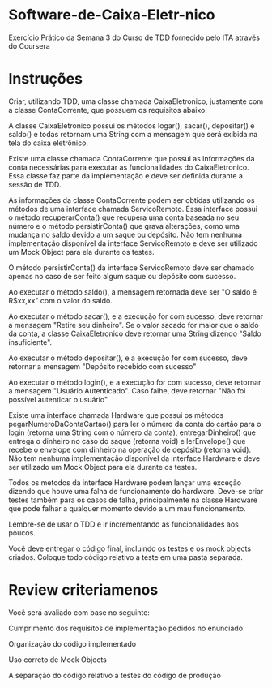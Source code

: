 # Software-de-Caixa-Eletr-nico
Exercício Prático da Semana 3 do Curso de TDD fornecido pelo ITA através do Coursera


# Instruções

Criar, utilizando TDD, uma classe chamada CaixaEletronico, justamente com a classe ContaCorrente, que possuem os requisitos abaixo:

A classe CaixaEletronico possui os métodos logar(), sacar(), depositar() e saldo() e todas retornam uma String com a mensagem que será exibida na tela do caixa eletrônico.

Existe uma classe chamada ContaCorrente que possui as informações da conta necessárias para executar as funcionalidades do CaixaEletronico. Essa classe faz parte da implementação e deve ser definida durante a sessão de TDD.

As informações da classe ContaCorrente podem ser obtidas utilizando os métodos de uma interface chamada ServicoRemoto. Essa interface possui o método recuperarConta() que recupera uma conta baseada no seu número e o método persistirConta() que grava alterações, como uma mudança no saldo devido a um saque ou depósito. Não tem nenhuma implementação disponível da interface ServicoRemoto e deve ser utilizado um Mock Object para ela durante os testes.

O método persistirConta() da interface ServicoRemoto deve ser chamado apenas no caso de ser feito algum saque ou depósito com sucesso.

Ao executar o método saldo(), a mensagem retornada deve ser "O saldo é R$xx,xx" com o valor do saldo.

Ao executar o método sacar(), e a execução for com sucesso, deve retornar a mensagem "Retire seu dinheiro". Se o valor sacado for maior que o saldo da conta, a classe CaixaEletronico deve retornar uma String dizendo "Saldo insuficiente".

Ao executar o método depositar(), e a execução for com sucesso, deve retornar a mensagem "Depósito recebido com sucesso"

Ao executar o método login(), e a execução for com sucesso, deve retornar a mensagem "Usuário Autenticado". Caso falhe, deve retornar "Não foi possível autenticar o usuário"

Existe uma interface chamada Hardware que possui os métodos pegarNumeroDaContaCartao() para ler o número da conta do cartão para o login (retorna uma String com o número da conta), entregarDinheiro() que entrega o dinheiro no caso do saque (retorna void) e lerEnvelope() que recebe o envelope com dinheiro na operação de depósito (retorna void). Não tem nenhuma implementação disponível da interface Hardware e deve ser utilizado um Mock Object para ela durante os testes.

Todos os metodos da interface Hardware podem lançar uma exceção dizendo que houve uma falha de funcionamento do hardware.
Deve-se criar testes também para os casos de falha, principalmente na classe Hardware que pode falhar a qualquer momento devido a um mau funcionamento.

Lembre-se de usar o TDD e ir incrementando as funcionalidades aos poucos.

Você deve entregar o código final, incluindo os testes e os mock objects criados. Coloque todo código relativo a teste em uma pasta separada.

# Review criteriamenos 

Você será avaliado com base no seguinte:

Cumprimento dos requisitos de implementação pedidos no enunciado

Organização do código implementado

Uso correto de Mock Objects

A separação do código relativo a testes do código de produção
